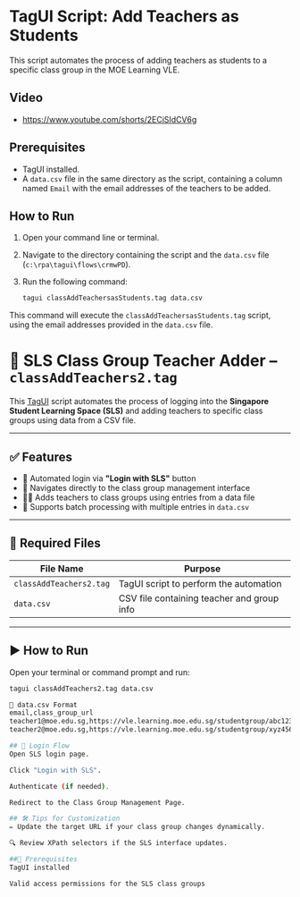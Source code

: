 # TagUI Script: Add Teachers as Students

This script automates the process of adding teachers as students to a specific class group in the MOE Learning VLE.

## Video
- https://www.youtube.com/shorts/2ECiSIdCV6g

## Prerequisites

- TagUI installed.
- A `data.csv` file in the same directory as the script, containing a column named `Email` with the email addresses of the teachers to be added.

## How to Run

1. Open your command line or terminal.
2. Navigate to the directory containing the script and the `data.csv` file (`c:\rpa\tagui\flows\crmwPD`).
3. Run the following command:

   ```bash
   tagui classAddTeachersasStudents.tag data.csv
   ```

This command will execute the `classAddTeachersasStudents.tag` script, using the email addresses provided in the `data.csv` file.

# 📘 SLS Class Group Teacher Adder – `classAddTeachers2.tag`

This [TagUI](https://tagui.readthedocs.io/) script automates the process of logging into the **Singapore Student Learning Space (SLS)** and adding teachers to specific class groups using data from a CSV file.

---

## ✅ Features

- 🔐 Automated login via **"Login with SLS"** button
- 📂 Navigates directly to the class group management interface
- 👩‍🏫 Adds teachers to class groups using entries from a data file
- 🔁 Supports batch processing with multiple entries in `data.csv`

---

## 📁 Required Files

| File Name               | Purpose                                   |
|------------------------|-------------------------------------------|
| `classAddTeachers2.tag`| TagUI script to perform the automation    |
| `data.csv`             | CSV file containing teacher and group info|

---

## ▶️ How to Run

Open your terminal or command prompt and run:

```bash
tagui classAddTeachers2.tag data.csv

🧾 data.csv Format
email,class_group_url
teacher1@moe.edu.sg,https://vle.learning.moe.edu.sg/studentgroup/abc123
teacher2@moe.edu.sg,https://vle.learning.moe.edu.sg/studentgroup/xyz456

## 🔐 Login Flow
Open SLS login page.

Click "Login with SLS".

Authenticate (if needed).

Redirect to the Class Group Management Page.

## 🛠️ Tips for Customization
✏️ Update the target URL if your class group changes dynamically.

🔍 Review XPath selectors if the SLS interface updates.

##📌 Prerequisites
TagUI installed

Valid access permissions for the SLS class groups



